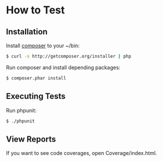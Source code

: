 # How to Test

## Installation

Install [composer](https://github.com/composer/composer) to your ~/bin:

```sh
$ curl -s http://getcomposer.org/installer | php
```

Run composer and install depending packages:

```sh
$ composer.phar install
```

## Executing Tests

Run phpunit:

```sh
$ ./phpunit
```

## View Reports

If you want to see code coverages, open Coverage/index.html.
